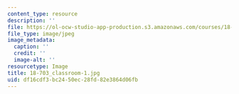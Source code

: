 ```yaml
---
content_type: resource
description: ''
file: https://ol-ocw-studio-app-production.s3.amazonaws.com/courses/18-703-modern-algebra-spring-2013/df16cdf3bc2450ec28fd82e3864d06fb_18-703_classroom-1.jpg
file_type: image/jpeg
image_metadata:
  caption: ''
  credit: ''
  image-alt: ''
resourcetype: Image
title: 18-703_classroom-1.jpg
uid: df16cdf3-bc24-50ec-28fd-82e3864d06fb
---
```

